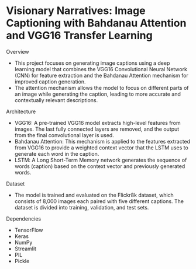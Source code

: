 # Visionary Narratives: Image Captioning with Bahdanau Attention and VGG16 Transfer Learning

Overview
- This project focuses on generating image captions using a deep learning model that combines the VGG16 Convolutional Neural Network (CNN) for feature extraction and the Bahdanau Attention mechanism for improved caption generation.
- The attention mechanism allows the model to focus on different parts of an image while generating the caption, leading to more accurate and contextually relevant descriptions.

Architecture
- VGG16: A pre-trained VGG16 model extracts high-level features from images. The last fully connected layers are removed, and the output from the final convolutional layer is used.
- Bahdanau Attention: This mechanism is applied to the features extracted from VGG16 to provide a weighted context vector that the LSTM uses to generate each word in the caption.
- LSTM: A Long Short-Term Memory network generates the sequence of words (caption) based on the context vector and previously generated words.

Dataset
- The model is trained and evaluated on the Flickr8k dataset, which consists of 8,000 images each paired with five different captions. The dataset is divided into training, validation, and test sets.

Dependencies
- TensorFlow
- Keras
- NumPy
- Streamlit
- PIL
- Pickle
